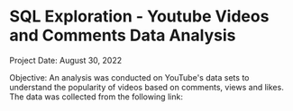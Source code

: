 # SQL Exploration - Youtube Videos and Comments Data Analysis
Project Date: August 30, 2022

Objective: An analysis was conducted on YouTube's data sets to understand the popularity of videos based on comments, views and likes. The data was
collected from the following link: 
